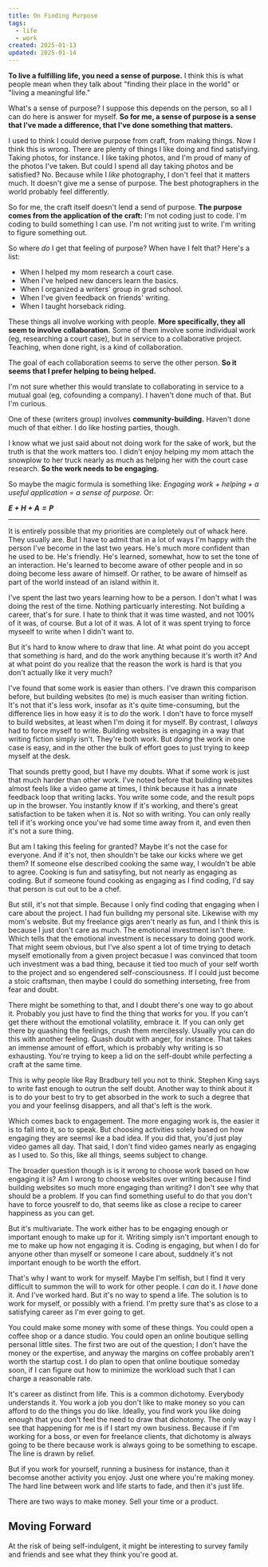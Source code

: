 ```yaml
---
title: On Finding Purpose
tags: 
  - life
  - work
created: 2025-01-13
updated: 2025-01-14
---
```


**To live a fulfilling life, you need a sense of purpose.** I think this is what people mean when they talk about "finding their place in the world" or "living a meaningful life."

What's a sense of purpose? I suppose this depends on the person, so all I can do here is answer for myself. **So for me, a sense of purpose is a sense that I've made a difference, that I've done something that matters.**

I used to think I could derive purpose from craft, from making things. Now I think this is wrong. There are plenty of things I like doing and find satisfying. Taking photos, for instance. I like taking photos, and I'm proud of many of the photos I've taken. But could I spend all day taking photos and be satisfied? No. Because while I *like* photography, I don't feel that it matters much. It doesn't give me a sense of purpose. The best photographers in the world probably feel differently.

So for me, the craft itself doesn't lend a send of purpose. **The purpose comes from the application of the craft:** I'm not coding just to code. I'm coding to build something I can use. I'm not writing just to write. I'm writing to figure something out.

So where *do* I get that feeling of purpose? When have I felt that? Here's a list:

- When I helped my mom research a court case.
- When I've helped new dancers learn the basics.
- When I organized a writers' group in grad school.
- When I've given feedback on friends' writing.
- When I taught horseback riding.

These things all involve working with people. **More specifically, they all seem to involve collaboration.** Some of them involve some individual work (eg, researching a court case), but in service to a collaborative project. Teaching, when done right, is a kind of collaboration.

The goal of each collaboration seems to serve the other person. **So it seems that I prefer helping to being helped.**

I'm not sure whether this would translate to collaborating in service to a mutual goal (eg, cofounding a company). I haven't done much of that. But I'm curious.

One of these (writers group) involves **community-building.** Haven't done much of that either. I do like hosting parties, though.

I know what we just said about not doing work for the sake of work, but the truth is that the work matters too. I didn't enjoy helping my mom attach the snowplow to her truck nearly as much as helping her with the court case research. **So the work needs to be engaging.**

So maybe the magic formula is something like: *Engaging work + helping + a useful application = a sense of purpose.* Or:

***$E + H + A = P$***

---

It is entirely possible that my priorities are completely out of whack here. They usually are. But I have to admit that in a lot of ways I'm happy with the person I've become in the last two years. He's much more confident than he used to be. He's friendly. He's learned, somewhat, how to set the tone of an interaction. He's learned to become aware of other people and in so doing become less aware of himself. Or rather, to be aware of himself as part of the world instead of an island within it.

I've spent the last two years learning how to be a person. I don't what I was doing the rest of the time. Nothing particuarly interesting. Not building a career, that's for sure. I hate to think that it was time wasted, and not 100% of it was, of course. But a lot of it was. A lot of it was spent trying to force myseelf to write when I didn't want to.

But it's hard to know where to draw that line. At what point do you accept that something is hard, and do the work anything because it's worth it? And at what point do you realize that the reason the work is hard is that you don't actually like it very much?

I've found that some work is easier than others. I've drawn this comparison before, but building websites (to me) is much easiser than writing fiction. It's not that it's less work, insofar as it's quite time-consuming, but the difference lies in how easy it is to *do* the work. I don't have to force myself to build websites, at least when I'm doing it for myself. By contrast, I *always* had to force myself to write. Building websites is engaging in a way that writing fiction simply isn't. They're both work. But *doing* the work in one case is easy, and in the other the bulk of effort goes to just trying to keep myself at the desk.

That sounds pretty good, but I have my doubts. What if some work is just that much harder than other work. I've noted before that building websites almost feels like a video game at times, I think because it has a innate feedback loop that writing lacks. You write some code, and the result pops up in the browser. You instantly know if it's working, and there's great satisfaction to be taken when it is. Not so with writing. You can only really tell if it's working once you've had some time away from it, and even then it's not a sure thing.

But am I taking this feeling for granted? Maybe it's not the case for everyone. And if it's not, then shouldn't be take our kicks where we get them? If someone else described cooking the same way, I wouldn't be able to agree. Cooking is fun and satisyfing, but not nearly as engaging as coding. But if someone found cooking as engaging as I find coding, I'd say that person is cut out to be a chef.

But still, it's not that simple. Because I only find coding that engaging when I care about the project. I had fun builidng my personal site. Likewise with my mom's website. But my freelance gigs aren't nearly as fun, and I think this is because I just don't care as much. The emotional investment isn't there. Which tells that the emotional investment is necessary to doing good work. That might seem obvious, but I've also spent a lot of time trying to detach myself emotionally from a given project becasue I was convinced that toom uch investment was a bad thing, because it tied too much of your self worth to the project and so engendered self-consciousness. If I could just become a stoic craftsman, then maybe I could do something interseting, free from fear and doubt.

There might be something to that, and I doubt there's one way to go about it. Probably you just have to find the thing that works for you. If you can't get there without the emotional volatility, embrace it. If you can only get there by quashing the feelings, crush them mercilessly. Usually you can do this with another feeling. Quash doubt with anger, for instance. That takes an immense amount of effort, which is probably why writing is so exhausting. You're trying to keep a lid on the self-doubt while perfecting a craft at the same time.

This is why people like Ray Bradbury tell you not to think. Stephen King says to write fast enough to outrun the self doubt. Another way to think about it is to do your best to try to get absorbed in the work to such a degree that you and your feelinsg disappers, and all that's left is the work.

Which comes back to engagement. The more engaging work is, the easier it is to fall into it, so to speak. But choosing activities solely based on how engaging they are seemsl ike a bad idea. If you did that, you'd just play video games all day. That said, I don't find video games nearly as engaging as I used to. So this, like all things, seems subject to change.

The broader question though is is it wrong to choose work based on how engaging it is? Am I wrong to choose websites over writing because I find building websites so much more engaging than writing? I don't see why that should be a problem. If you can find something useful to do that you don't have to force yousrelf to do, that seems like as close a recipe to career happiness as you can get.

But it's multivariate. The work either has to be engaging enough or important enough to make up for it. Writing simply isn't important enough to me to make up how not engaging it is. Coding is engaging, but when I do for anyone other than myself or someone I care about, suddnely it's not important enough to be worth the effort.

That's why I want to work for myself. Maybe I'm selfish, but I find it very difficult to summon the will to work for other people. I *can* do it. I *have* done it. And I've worked hard. But it's no way to spend a life. The solution is to work for myself, or possibly with a friend. I'm pretty sure that's as close to a satisfying career as I'm ever going to get.



You could make some money with some of these things. You could open a coffee shop or a dance studio. You could open an online boutique selling personal little sites. The first two are out of the question; I don't have the money or the expertise, and anyway the margins on coffee probably aren't worth the startup cost. I do plan to open that online boutique someday soon, if I can figure out how to minimize the workload such that I can charge a reasonable rate.

It's career as distinct from life. This is a common dichotomy. Everybody understands it. You work a job you don't like to make money so you can afford to do the things you do like. Ideally, you find work you like doing enough that you don't feel the need to draw that dichotomy. The only way I see that happening for me is if I start my own business. Because if I'm working for a boss, or even for freelance clients, that dichotomy is always going to be there because work is always going to be something to escape. The line is drawn by relief.

But if you work for yourself, running a business for instance, than it becomse another activity you enjoy. Just one where you're making money. The hard line between work and life starts to fade, and then it's just life.

There are two ways to make money. Sell your time or a product.

## Moving Forward

At the risk of being self-indulgent, it might be interesting to survey family and friends and see what they think you're good at.